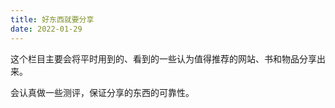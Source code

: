 ```yaml
---
title: 好东西就要分享
date: 2022-01-29
---
```


这个栏目主要会将平时用到的、看到的一些认为值得推荐的网站、书和物品分享出来。

会认真做一些测评，保证分享的东西的可靠性。